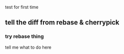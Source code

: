 test for first time

## tell the diff from rebase & cherrypick
### try rebase thing
tell me what to do
here